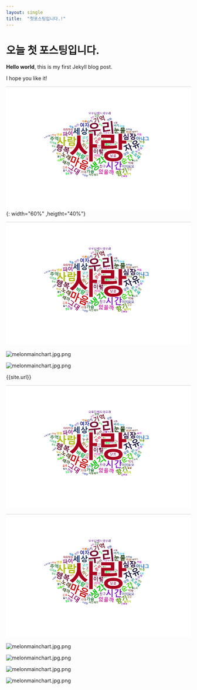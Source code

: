 ```yaml
---
layout: single
title:  "첫포스팅입니다.!"
---
```


# 오늘 첫 포스팅입니다.

**Hello world**, this is my first Jekyll blog post.

I hope you like it!

![melonmainchart.jpg.png](../_images/2023-07-19-first/ff58457a5997ac6d3f4d3e22355ca75186e9f133.png){: width="60%" ,heigtht="40%"}

![melonmainchart.jpg.png](https://github.com/jinseongmensch/jinseongmensch.github.io/blob/master/_images/2023-07-19-first/ff58457a5997ac6d3f4d3e22355ca75186e9f133.png)

![melonmainchart.jpg.png](../../_images/2023-07-19-first/ff58457a5997ac6d3f4d3e22355ca75186e9f133.png)

![melonmainchart.jpg.png]({{site.url}}/_images/2023-07-19-first/ff58457a5997ac6d3f4d3e22355ca75186e9f133.png)

{{site.url}}

![melonmainchart.jpg.png](/../_images/2023-07-19-first/ff58457a5997ac6d3f4d3e22355ca75186e9f133.png)

![melonmainchart.jpg.png](/_images/2023-07-19-first/ff58457a5997ac6d3f4d3e22355ca75186e9f133.png)

![melonmainchart.jpg.png](../blob/main/assets/_images/2023-07-19-first/ff58457a5997ac6d3f4d3e22355ca75186e9f133.png)

![melonmainchart.jpg.png](../blob/main/_images/2023-07-19-first/ff58457a5997ac6d3f4d3e22355ca75186e9f133.png)

![melonmainchart.jpg.png](/../../../../github/docs/blob/main/assets/_images/2023-07-19-first/ff58457a5997ac6d3f4d3e22355ca75186e9f133.png)

![melonmainchart.jpg.png](../../../github/docs/blob/main/assets/images/_images/2023-07-19-first/ff58457a5997ac6d3f4d3e22355ca75186e9f133.png?raw=true)
